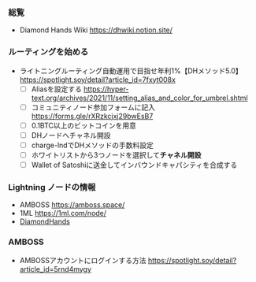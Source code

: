 ### 総覧
- Diamond Hands Wiki  https://dhwiki.notion.site/
### ルーティングを始める    
- ライトニングルーティング自動運用で目指せ年利1%【DHメソッド5.0】  https://spotlight.soy/detail?article_id=7fxyt008x  
    - [ ] Aliasを設定する  https://hyper-text.org/archives/2021/11/setting_alias_and_color_for_umbrel.shtml
    - [ ] コミュニティノード参加フォームに記入  
              https://forms.gle/rXRzkcjxj29bwEsB7
    - [ ] 0.1BTC以上のビットコインを用意  
    - [ ] DHノードへチャネル開設  
    - [ ] charge-lndでDHメソッドの手数料設定   
    - [ ] ホワイトリストから3つノードを選択して**チャネル開設**  
    - [ ] Wallet of Satoshiに送金してインバウンドキャパシティを合成する
### Lightning ノードの情報
- AMBOSS https://amboss.space/
- 1ML https://1ml.com/node/
- [DiamondHands](https://amboss.space/node/035b1ff29e8db1ba8f2a4f4f95db239b54069cb949b8cde329418e2a83da4f1b30)
### AMBOSS
- AMBOSSアカウントにログインする方法 https://spotlight.soy/detail?article_id=5rnd4mygy  
  
